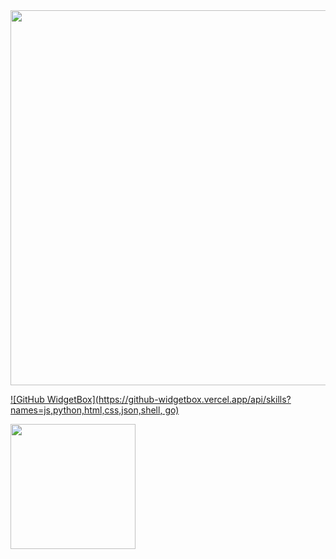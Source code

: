 <img src="https://github-widgetbox.vercel.app/api/profile?username=YuuraHz&data=followers,repositories,stars,commits" width="600">

[![GitHub WidgetBox](https://github-widgetbox.vercel.app/api/skills?names=js,python,html,css,json,shell, go)](https://github.com/YuuraHz)

<img style="height: 200px" src="https://bad-apple-github-readme.vercel.app/api?show_bg=1&username=YuuraHz"></a>